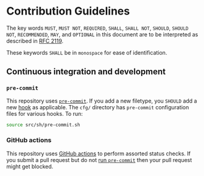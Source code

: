 # Contribution Guidelines

The key words `MUST`, `MUST NOT`, `REQUIRED`, `SHALL`, `SHALL NOT`, `SHOULD`,
`SHOULD NOT`, `RECOMMENDED`,  `MAY`, and `OPTIONAL` in this document are to be
interpreted as described in [RFC 2119].

These keywords `SHALL` be in `monospace` for ease of identification.

## Continuous integration and development

### `pre-commit`

This repository uses [`pre-commit`]. If you add a new filetype, you `SHOULD` add
a new [hook][pre-commit hook] as applicable. The `cfg/` directory has
`pre-commit` configuration files for various hooks. To run:

```sh
source src/sh/pre-commit.sh
```

### GitHub actions

This repository uses [GitHub actions] to perform assorted status checks. If you
submit a pull request but do not [run `pre-commit`] then your pull request might
get blocked.

[github actions]: https://docs.github.com/en/actions
[pre-commit hook]: https://pre-commit.com/hooks.html
[rfc 2119]: https://www.ietf.org/rfc/rfc2119.txt
[run `pre-commit`]: #pre-commit
[`pre-commit`]: https://github.com/pre-commit/pre-commit
